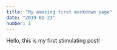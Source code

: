 ```yaml
---
title: "My amazing first markdown page"
date: "2019-01-23"
number: 1
---
```


Hello, this is my first stimulating post!

